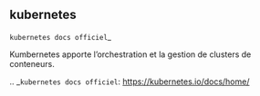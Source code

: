 ## kubernetes

`kubernetes docs officiel`_

Kumbernetes apporte l’orchestration et la gestion de clusters de conteneurs.





.. _`kubernetes docs officiel`: https://kubernetes.io/docs/home/
